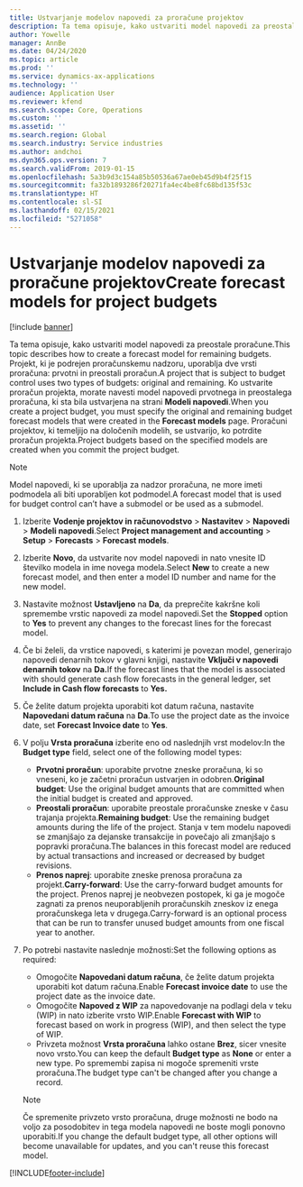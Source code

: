 ```yaml
---
title: Ustvarjanje modelov napovedi za proračune projektov
description: Ta tema opisuje, kako ustvariti model napovedi za preostale proračune.
author: Yowelle
manager: AnnBe
ms.date: 04/24/2020
ms.topic: article
ms.prod: ''
ms.service: dynamics-ax-applications
ms.technology: ''
audience: Application User
ms.reviewer: kfend
ms.search.scope: Core, Operations
ms.custom: ''
ms.assetid: ''
ms.search.region: Global
ms.search.industry: Service industries
ms.author: andchoi
ms.dyn365.ops.version: 7
ms.search.validFrom: 2019-01-15
ms.openlocfilehash: 5a3b9d3c154a85b50536a67ae0eb45d9b4f25f15
ms.sourcegitcommit: fa32b1893286f20271fa4ec4be8fc68bd135f53c
ms.translationtype: HT
ms.contentlocale: sl-SI
ms.lasthandoff: 02/15/2021
ms.locfileid: "5271058"
---
```

# <a name="create-forecast-models-for-project-budgets"></a><span data-ttu-id="33d37-103">Ustvarjanje modelov napovedi za proračune projektov</span><span class="sxs-lookup"><span data-stu-id="33d37-103">Create forecast models for project budgets</span></span> 

[!include [banner](../includes/banner.md)]

<span data-ttu-id="33d37-104">Ta tema opisuje, kako ustvariti model napovedi za preostale proračune.</span><span class="sxs-lookup"><span data-stu-id="33d37-104">This topic describes how to create a forecast model for remaining budgets.</span></span> <span data-ttu-id="33d37-105">Projekt, ki je podrejen proračunskemu nadzoru, uporablja dve vrsti proračuna: prvotni in preostali proračun.</span><span class="sxs-lookup"><span data-stu-id="33d37-105">A project that is subject to budget control uses two types of budgets: original and remaining.</span></span> <span data-ttu-id="33d37-106">Ko ustvarite proračun projekta, morate navesti model napovedi prvotnega in preostalega proračuna, ki sta bila ustvarjena na strani **Modeli napovedi**.</span><span class="sxs-lookup"><span data-stu-id="33d37-106">When you create a project budget, you must specify the original and remaining budget forecast models that were created in the **Forecast models** page.</span></span> <span data-ttu-id="33d37-107">Proračuni projektov, ki temeljijo na določenih modelih, se ustvarijo, ko potrdite proračun projekta.</span><span class="sxs-lookup"><span data-stu-id="33d37-107">Project budgets based on the specified models are created when you commit the project budget.</span></span>

> [!NOTE]
> <span data-ttu-id="33d37-108">Model napovedi, ki se uporablja za nadzor proračuna, ne more imeti podmodela ali biti uporabljen kot podmodel.</span><span class="sxs-lookup"><span data-stu-id="33d37-108">A forecast model that is used for budget control can’t have a submodel or be used as a submodel.</span></span>

1. <span data-ttu-id="33d37-109">Izberite **Vodenje projektov in računovodstvo** > **Nastavitev** > **Napovedi**  > **Modeli napovedi**.</span><span class="sxs-lookup"><span data-stu-id="33d37-109">Select **Project management and accounting** > **Setup** > **Forecasts**  > **Forecast models**.</span></span>
2. <span data-ttu-id="33d37-110">Izberite **Novo**, da ustvarite nov model napovedi in nato vnesite ID številko modela in ime novega modela.</span><span class="sxs-lookup"><span data-stu-id="33d37-110">Select **New** to create a new forecast model, and then enter a model ID number and name for the new model.</span></span> 
3. <span data-ttu-id="33d37-111">Nastavite možnost **Ustavljeno** na **Da**, da preprečite kakršne koli spremembe vrstic napovedi za model napovedi.</span><span class="sxs-lookup"><span data-stu-id="33d37-111">Set the **Stopped** option to **Yes** to prevent any changes to the forecast lines for the forecast model.</span></span> 
4. <span data-ttu-id="33d37-112">Če bi želeli, da vrstice napovedi, s katerimi je povezan model, generirajo napovedi denarnih tokov v glavni knjigi, nastavite **Vključi v napovedi denarnih tokov** na **Da.**</span><span class="sxs-lookup"><span data-stu-id="33d37-112">If the forecast lines that the model is associated with should generate cash flow forecasts in the general ledger, set **Include in Cash flow forecasts** to **Yes.**</span></span> 
5. <span data-ttu-id="33d37-113">Če želite datum projekta uporabiti kot datum računa, nastavite **Napovedani datum računa** na **Da**.</span><span class="sxs-lookup"><span data-stu-id="33d37-113">To use the project date as the invoice date, set **Forecast Invoice date** to **Yes**.</span></span> 
6. <span data-ttu-id="33d37-114">V polju **Vrsta proračuna** izberite eno od naslednjih vrst modelov:</span><span class="sxs-lookup"><span data-stu-id="33d37-114">In the **Budget type** field, select one of the following model types:</span></span>

   - <span data-ttu-id="33d37-115">**Prvotni proračun**: uporabite prvotne zneske proračuna, ki so vneseni, ko je začetni proračun ustvarjen in odobren.</span><span class="sxs-lookup"><span data-stu-id="33d37-115">**Original budget**: Use the original budget amounts that are committed when the initial budget is created and approved.</span></span>
   - <span data-ttu-id="33d37-116">**Preostali proračun**: uporabite preostale proračunske zneske v času trajanja projekta.</span><span class="sxs-lookup"><span data-stu-id="33d37-116">**Remaining budget**: Use the remaining budget amounts during the life of the project.</span></span> <span data-ttu-id="33d37-117">Stanja v tem modelu napovedi se zmanjšajo za dejanske transakcije in povečajo ali zmanjšajo s popravki proračuna.</span><span class="sxs-lookup"><span data-stu-id="33d37-117">The balances in this forecast model are reduced by actual transactions and increased or decreased by budget revisions.</span></span>
   - <span data-ttu-id="33d37-118">**Prenos naprej**: uporabite zneske prenosa proračuna za projekt.</span><span class="sxs-lookup"><span data-stu-id="33d37-118">**Carry-forward**: Use the carry-forward budget amounts for the project.</span></span> <span data-ttu-id="33d37-119">Prenos naprej je neobvezen postopek, ki ga je mogoče zagnati za prenos neuporabljenih proračunskih zneskov iz enega proračunskega leta v drugega.</span><span class="sxs-lookup"><span data-stu-id="33d37-119">Carry-forward is an optional process that can be run to transfer unused budget amounts from one fiscal year to another.</span></span>

7. <span data-ttu-id="33d37-120">Po potrebi nastavite naslednje možnosti:</span><span class="sxs-lookup"><span data-stu-id="33d37-120">Set the following options as required:</span></span>

   - <span data-ttu-id="33d37-121">Omogočite **Napovedani datum računa**, če želite datum projekta uporabiti kot datum računa.</span><span class="sxs-lookup"><span data-stu-id="33d37-121">Enable **Forecast invoice date** to use the project date as the invoice date.</span></span>
   - <span data-ttu-id="33d37-122">Omogočite **Napoved z WIP** za napovedovanje na podlagi dela v teku (WIP) in nato izberite vrsto WIP.</span><span class="sxs-lookup"><span data-stu-id="33d37-122">Enable **Forecast with WIP** to forecast based on work in progress (WIP), and then select the type of WIP.</span></span> 
   - <span data-ttu-id="33d37-123">Privzeta možnost **Vrsta proračuna** lahko ostane **Brez**, sicer vnesite novo vrsto.</span><span class="sxs-lookup"><span data-stu-id="33d37-123">You can keep the default **Budget type** as **None** or enter a new type.</span></span> <span data-ttu-id="33d37-124">Po spremembi zapisa ni mogoče spremeniti vrste proračuna.</span><span class="sxs-lookup"><span data-stu-id="33d37-124">The budget type can't be changed after you change a record.</span></span>     
    > [!NOTE]
    > <span data-ttu-id="33d37-125">Če spremenite privzeto vrsto proračuna, druge možnosti ne bodo na voljo za posodobitev in tega modela napovedi ne boste mogli ponovno uporabiti.</span><span class="sxs-lookup"><span data-stu-id="33d37-125">If you change the default budget type, all other options will become unavailable for updates, and you can't reuse this forecast model.</span></span> 
   


 



[!INCLUDE[footer-include](../includes/footer-banner.md)]